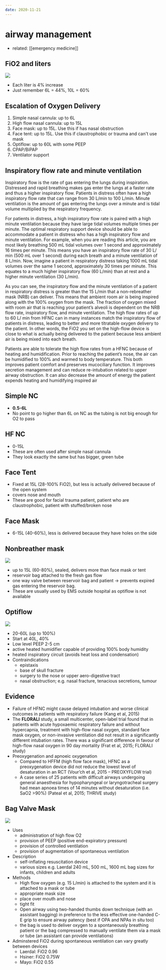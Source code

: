 ```yaml
---
date: 2020-11-21
---
```


# airway management

- related: [[emergency medicine]]

## FiO2 and liters

![](https://photos.thisispiggy.com/file/wikiFiles/20201121143051.png)

- Each liter is 4% increase
- Just remember 6L = 44%, 10L = 60%

## Escalation of Oxygen Delivery

1. Simple nasal cannula: up to 6L
2. High flow nasal cannula: up to 15L
3. Face mask: up to 15L. Use this if has nasal obstruction
4. Face tent: up to 15L. Use this if claustrophobic or trauma and can't use mask
5. Optiflow: up to 60L with some PEEP
6. CPAP/BiPAP
7. Ventilator support

## Inspiratory flow rate and minute ventilation

Inspiratory flow is the rate of gas entering the lungs during inspiration. Distressed and rapid breathing makes gas enter the lungs at a faster rate and thus a higher inspiratory flow. Patients in distress often have a high inspiratory flow rate that can range from 30 L/min to 100 L/min. Minute ventilation is the amount of gas entering the lungs over a minute and is tidal volume multiplied by the respiratory frequency.

For patients in distress, a high inspiratory flow rate is paired with a high minute ventilation because they have large tidal volumes multiple times per minute. The optimal respiratory support device should be able to accommodate a patient in distress who has a high inspiratory flow and minute ventilation. For example, when you are reading this article, you are most likely breathing 500 mL tidal volumes over 1 second and
approximately 16 times per minute. This means you have an inspiratory flow rate of 30 L/ min (500 mL over 1 second) during each breath and a minute ventilation of 8 L/min. Now, imagine a patient in respiratory distress taking 1000 mL tidal volumes over the same 1 second, approximately 30 times per minute. This equates to a much higher inspiratory flow (60 L/min) than at rest and a higher minute ventilation (30 L/min).

As you can see, the inspiratory flow and the minute ventilation of a patient in respiratory distress is greater than the 15 L/min that a non-rebreather mask (NRB) can deliver. This means that ambient room air is being inspired along with the 100% oxygen from the mask. The fraction of oxygen mixed with room air that is reaching your patient’s alveoli is dependent on the NRB flow rate, inspiratory flow, and minute ventilation. The high flow rates of up to 60 L/ min from HFNC can in many instances match the inspiratory flow of patients in distress, leading to better and more titratable oxygen delivery to the patient. In other words, the FiO2 you set on the high-flow device is close to what is actually being delivered to the patient because less ambient air is being mixed into each breath.

Patients are able to tolerate the high flow rates from a HFNC because of heating and humidification. Prior to reaching the patient’s nose, the air can be humidified to 100% and warmed to body temperature. This both improves patient comfort and preserves mucociliary function. It improves secretion management and can reduce re-intubation related to upper airway obstruction. It can also decrease the amount of energy the patient expends heating and humidifying inspired air

## Simple NC

- **0.5-6L**
- No point to go higher than 6L on NC as the tubing is not big enough for O2 to pass

## HF NC

- 0-15L
- These are often used after simple nasal cannula
- They look exactly the same but has bigger, green tube

## Face Tent

- Fixed at 15L (28-100% FiO2), but less is actually delivered because of the open system
- covers nose and mouth
- These are good for facial trauma patient, patient who are claustrophobic, patient with stuffed/broken nose

## Face Mask

- 6-15L (40-60%), less is delivered because they have holes on the side

## Nonbreather mask

![](https://photos.thisispiggy.com/file/wikiFiles/20201121141917.png)

- up to 15L (60-80%), sealed, delivers more than face mask or tent
- reservoir bag attached to the fresh gas flow
- one way valve between reservoir bag and patient -> prevents expired gas entering the reservoir bag.
- These are usually used by EMS outside hospital as optiflow is not available

## Optiflow

![](https://photos.thisispiggy.com/file/wikiFiles/20201121142315.png)

- 20-60L (up to 100%)
- Start at 40L, 40%
- Low level PEEP 2-5 cm
- active heated humidifier capable of providing 100% body humidity
- heated inspiratory circuit (avoids heat loss and condensation)
- Contraindications
	- epistaxis
	- base of skull fracture
	- surgery to the nose or upper aero-digestive tract
	- nasal obstruction; e.g. nasal fracture, tenacious secretions, tumour

## Evidence

- Failure of HFNC might cause delayed intubation and worse clinical outcomes in patients with respiratory failure (Kang et al, 2015)
- The **FLORALI** study, a small multicenter, open-label trial found that in patients with acute hypoxaemic respiratory failure and without hypercapnia, treatment with high-flow nasal oxygen, standard face mask oxygen, or non-invasive ventilation did not result in a significantly different intubation rates. There was a significant difference in favour of high-flow nasal oxygen in 90 day mortality (Frat et al, 2015; FLORALI study)
- Preoxygenation and apnoeic oxygenation
	- Compared to HFFM (high flow face mask), HFNC as a preoxygenation device did not reduce the lowest level of desaturation in an RCT (Vour’ch et al, 2015 – PREOXYFLOW trial)
	- A case series of 25 patients with difficult airways undergoing general anaesthesia for hypopharyngeal or laryngotracheal surgery had mean apnoea times of 14 minutes without desaturation (i.e. SaO2 >90%) (Pateal et al, 2015; THRIVE study)

## Bag Valve Mask

![](https://photos.thisispiggy.com/file/wikiFiles/20201121144826.png)

- Uses
	- administration of high flow O2
	- provision of PEEP (positive end-expiratory pressure)
	- provision of controlled ventilation
	- provision of augmentation of spontaneous ventilation
- Description
	- self-inflating resuscitation device
	- various sizes e.g. Laerdal 240 mL, 500 mL, 1600 mL bag sizes for infants, children and adults
- Methods
	- High flow oxygen (e.g. 15 L/min) is attached to the system and it is attached to a mask or tube
	- appropriate mask size
	- place over mouth and nose
	- tight fit
	- Open airway using two-handed thumbs down technique (with an assistant bagging) in preference to the less effective one-handed C-E grip to ensure airway patency (best if OPA and NPAs in situ too)
	- the bag is used to deliver oxygen to a spontaneously breathing patient or the bag compressed to manually ventilate them via a mask or tube (an assistant can provide ventilations)
- Adminstered FiO2 during spontaneous ventilation can vary greatly between devices
	- Laerdal: FiO2 0.96
	- Hsiner: FiO2 0.75W
	- Mayo: FiO2 0.55
